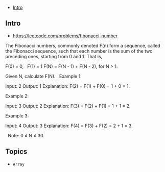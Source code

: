 - [Intro](#intro)

## Intro

- https://leetcode.com/problems/fibonacci-number

The Fibonacci numbers, commonly denoted F(n) form a sequence, called the Fibonacci sequence, such that each number is the sum of the two preceding ones, starting from 0 and 1. That is,

F(0) = 0,   F(1) = 1
F(N) = F(N - 1) + F(N - 2), for N > 1.

Given N, calculate F(N).
 
Example 1:

Input: 2
Output: 1
Explanation: F(2) = F(1) + F(0) = 1 + 0 = 1.

Example 2:

Input: 3
Output: 2
Explanation: F(3) = F(2) + F(1) = 1 + 1 = 2.

Example 3:

Input: 4
Output: 3
Explanation: F(4) = F(3) + F(2) = 2 + 1 = 3.

 
Note:
0 ≤ N ≤ 30.


## Topics

- `Array`


